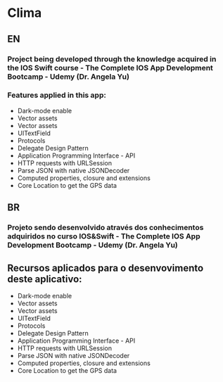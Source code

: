 # Clima

## EN

### Project being developed through the knowledge acquired in the IOS Swift course - The Complete IOS App Development Bootcamp - Udemy (Dr. Angela Yu)
 
 ### Features applied in this app:
  
 * Dark-mode enable
 * Vector assets
 * Vector assets
 * UITextField
 * Protocols
 * Delegate Design Pattern
 * Application Programming Interface - API
 * HTTP requests with URLSession
 * Parse JSON with native JSONDecoder
 * Computed properties, closure and extensions
 * Core Location to get the GPS data
 
 
 
 ## BR
 
 ### Projeto sendo desenvolvido através dos conhecimentos adquiridos no curso IOS&Swift - The Complete IOS App Development Bootcamp - Udemy (Dr. Angela Yu)
 
 ## Recursos aplicados para o desenvovimento deste aplicativo:
 
  * Dark-mode enable
 * Vector assets
 * Vector assets
 * UITextField
 * Protocols
 * Delegate Design Pattern
 * Application Programming Interface - API
 * HTTP requests with URLSession
 * Parse JSON with native JSONDecoder
 * Computed properties, closure and extensions
 * Core Location to get the GPS data
 
 
 
 
